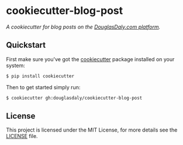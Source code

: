 # cookiecutter-blog-post

*A cookiecutter for blog posts on the 
[DouglasDaly.com platform](https://github.com/douglasdaly/douglasdaly/).*


## Quickstart

First make sure you've got the 
[cookiecutter](https://github.com/audreyr/cookiecutter) package
installed on your system:

```bash
$ pip install cookiecutter
```

Then to get started simply run:

```bash
$ cookiecutter gh:douglasdaly/cookiecutter-blog-post
```


## License

This project is licensed under the MIT License, for more details see the 
[LICENSE](./LICENSE) file.
